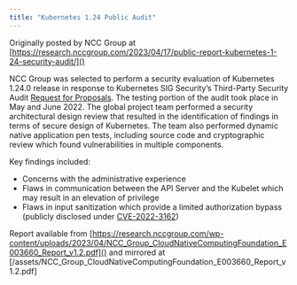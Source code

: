 ```yaml
---
title: "Kubernetes 1.24 Public Audit"
---
```


Originally posted by NCC Group at [https://research.nccgroup.com/2023/04/17/public-report-kubernetes-1-24-security-audit/]()

NCC Group was selected to perform a security evaluation of Kubernetes 1.24.0 release in response to Kubernetes SIG Security’s Third-Party Security Audit [Request for Proposals](https://github.com/kubernetes/sig-security/blob/main/sig-security-external-audit/security-audit-2021-2022/RFP.md). The testing portion of the audit took place in May and June 2022. The global project team performed a security architectural design review that resulted in the identification of findings in terms of secure design of Kubernetes. The team also performed dynamic native application pen tests, including source code and cryptographic review which found vulnerabilities in multiple components. 

Key findings included: 

- Concerns with the administrative experience 
- Flaws in communication between the API Server and the Kubelet which may result in an elevation of privilege 
- Flaws in input sanitization which provide a limited authorization bypass (publicly disclosed under [CVE-2022-3162](https://github.com/kubernetes/kubernetes/issues/113756)) 

Report available from [https://research.nccgroup.com/wp-content/uploads/2023/04/NCC_Group_CloudNativeComputingFoundation_E003660_Report_v1.2.pdf]() and mirrored at [/assets/NCC_Group_CloudNativeComputingFoundation_E003660_Report_v1.2.pdf]

